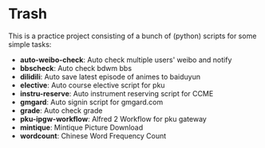 # Trash
This is a practice project consisting of a bunch of (python) scripts for some simple tasks:
- **auto-weibo-check**: Auto check multiple users' weibo and notify
- **bbscheck**: Auto check bdwm bbs
- **dilidili**: Auto save latest episode of animes to baiduyun
- **elective**: Auto course elective script for pku
- **instru-reserve**: Auto instrument reserving script for CCME
- **gmgard**: Auto signin script for gmgard.com
- **grade**: Auto check grade
- **pku-ipgw-workflow**: Alfred 2 Workflow for pku gateway
- **mintique**: Mintique Picture Download
- **wordcount**: Chinese Word Frequency Count

